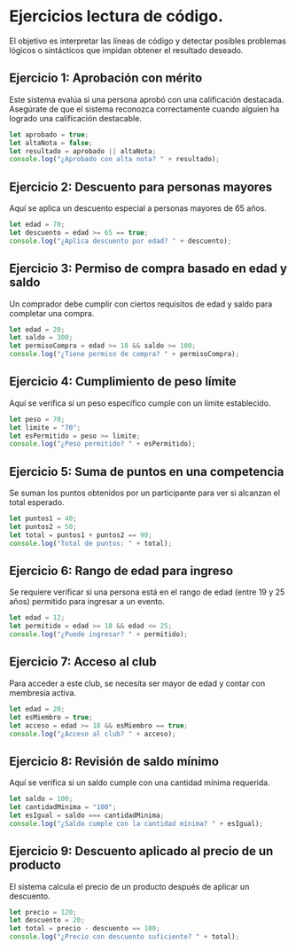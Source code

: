 # Ejercicios lectura de código.
El objetivo es interpretar las líneas de código y detectar posibles problemas lógicos o sintácticos que impidan obtener el resultado deseado.

## Ejercicio 1: Aprobación con mérito

Este sistema evalúa si una persona aprobó con una calificación destacada. Asegúrate de que el sistema reconozca correctamente cuando alguien ha logrado una calificación destacable.

```javascript
let aprobado = true;
let altaNota = false;
let resultado = aprobado || altaNota; 
console.log("¿Aprobado con alta nota? " + resultado);
```

## Ejercicio 2: Descuento para personas mayores

Aquí se aplica un descuento especial a personas mayores de 65 años. 

```javascript
let edad = 70;
let descuento = edad >= 65 == true;
console.log("¿Aplica descuento por edad? " + descuento);
```

## Ejercicio 3: Permiso de compra basado en edad y saldo

Un comprador debe cumplir con ciertos requisitos de edad y saldo para completar una compra.

```javascript
let edad = 20;
let saldo = 300;
let permisoCompra = edad >= 18 && saldo >= 100; 
console.log("¿Tiene permiso de compra? " + permisoCompra);
```

## Ejercicio 4: Cumplimiento de peso límite

Aquí se verifica si un peso específico cumple con un límite establecido. 

```javascript
let peso = 70;
let limite = "70";
let esPermitido = peso >= limite;
console.log("¿Peso permitido? " + esPermitido);
```

## Ejercicio 5: Suma de puntos en una competencia

Se suman los puntos obtenidos por un participante para ver si alcanzan el total esperado. 

```javascript
let puntos1 = 40;
let puntos2 = 50;
let total = puntos1 + puntos2 == 90; 
console.log("Total de puntos: " + total);
```

## Ejercicio 6: Rango de edad para ingreso

Se requiere verificar si una persona está en el rango de edad (entre 19 y 25 años) permitido para ingresar a un evento. 

```javascript
let edad = 12;
let permitido = edad >= 18 && edad <= 25; 
console.log("¿Puede ingresar? " + permitido);
```

## Ejercicio 7: Acceso al club

Para acceder a este club, se necesita ser mayor de edad y contar con membresía activa. 

```javascript
let edad = 20;
let esMiembro = true;
let acceso = edad >= 18 && esMiembro == true; 
console.log("¿Acceso al club? " + acceso);
```

## Ejercicio 8: Revisión de saldo mínimo

Aquí se verifica si un saldo cumple con una cantidad mínima requerida. 

```javascript
let saldo = 100;
let cantidadMinima = "100";
let esIgual = saldo === cantidadMinima;
console.log("¿Saldo cumple con la cantidad mínima? " + esIgual);
```

## Ejercicio 9: Descuento aplicado al precio de un producto

El sistema calcula el precio de un producto después de aplicar un descuento. 

```javascript
let precio = 120;
let descuento = 20;
let total = precio - descuento == 100; 
console.log("¿Precio con descuento suficiente? " + total);
```

